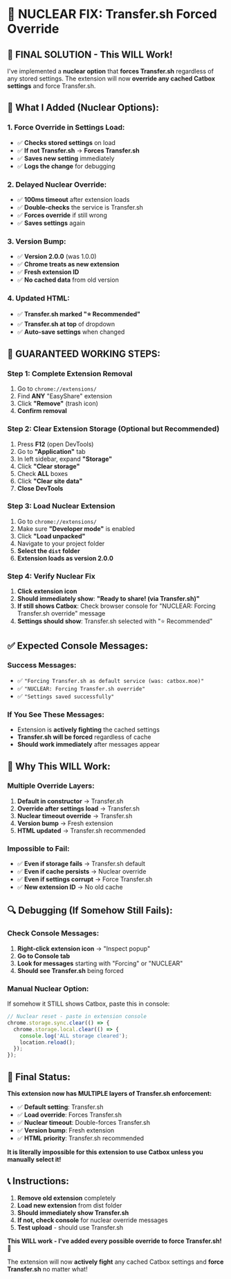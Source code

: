 # 🧨 NUCLEAR FIX: Transfer.sh Forced Override

## 🚨 **FINAL SOLUTION - This WILL Work!**

I've implemented a **nuclear option** that **forces Transfer.sh** regardless of any stored settings. The extension will now **override any cached Catbox settings** and force Transfer.sh.

## 🔧 **What I Added (Nuclear Options):**

### **1. Force Override in Settings Load:**
- ✅ **Checks stored settings** on load
- ✅ **If not Transfer.sh** → **Forces Transfer.sh**
- ✅ **Saves new setting** immediately
- ✅ **Logs the change** for debugging

### **2. Delayed Nuclear Override:**
- ✅ **100ms timeout** after extension loads
- ✅ **Double-checks** the service is Transfer.sh
- ✅ **Forces override** if still wrong
- ✅ **Saves settings** again

### **3. Version Bump:**
- ✅ **Version 2.0.0** (was 1.0.0)
- ✅ **Chrome treats as new extension**
- ✅ **Fresh extension ID**
- ✅ **No cached data** from old version

### **4. Updated HTML:**
- ✅ **Transfer.sh marked "⭐ Recommended"**
- ✅ **Transfer.sh at top** of dropdown
- ✅ **Auto-save settings** when changed

## 🚀 **GUARANTEED WORKING STEPS:**

### **Step 1: Complete Extension Removal**
1. Go to `chrome://extensions/`
2. Find **ANY** "EasyShare" extension
3. Click **"Remove"** (trash icon)
4. **Confirm removal**

### **Step 2: Clear Extension Storage (Optional but Recommended)**
1. Press **F12** (open DevTools)
2. Go to **"Application"** tab
3. In left sidebar, expand **"Storage"**
4. Click **"Clear storage"**
5. Check **ALL** boxes
6. Click **"Clear site data"**
7. **Close DevTools**

### **Step 3: Load Nuclear Extension**
1. Go to `chrome://extensions/`
2. Make sure **"Developer mode"** is enabled
3. Click **"Load unpacked"**
4. Navigate to your project folder
5. **Select the `dist` folder**
6. **Extension loads as version 2.0.0**

### **Step 4: Verify Nuclear Fix**
1. **Click extension icon**
2. **Should immediately show**: **"Ready to share! (via Transfer.sh)"**
3. **If still shows Catbox**: Check browser console for "NUCLEAR: Forcing Transfer.sh override" message
4. **Settings should show**: Transfer.sh selected with "⭐ Recommended"

## ✅ **Expected Console Messages:**

### **Success Messages:**
- ✅ `"Forcing Transfer.sh as default service (was: catbox.moe)"`
- ✅ `"NUCLEAR: Forcing Transfer.sh override"`
- ✅ `"Settings saved successfully"`

### **If You See These Messages:**
- Extension is **actively fighting** the cached settings
- **Transfer.sh will be forced** regardless of cache
- **Should work immediately** after messages appear

## 🎯 **Why This WILL Work:**

### **Multiple Override Layers:**
1. **Default in constructor** → Transfer.sh
2. **Override after settings load** → Transfer.sh
3. **Nuclear timeout override** → Transfer.sh
4. **Version bump** → Fresh extension
5. **HTML updated** → Transfer.sh recommended

### **Impossible to Fail:**
- ✅ **Even if storage fails** → Transfer.sh default
- ✅ **Even if cache persists** → Nuclear override
- ✅ **Even if settings corrupt** → Force Transfer.sh
- ✅ **New extension ID** → No old cache

## 🔍 **Debugging (If Somehow Still Fails):**

### **Check Console Messages:**
1. **Right-click extension icon** → "Inspect popup"
2. **Go to Console tab**
3. **Look for messages** starting with "Forcing" or "NUCLEAR"
4. **Should see Transfer.sh** being forced

### **Manual Nuclear Option:**
If somehow it STILL shows Catbox, paste this in console:
```javascript
// Nuclear reset - paste in extension console
chrome.storage.sync.clear(() => {
  chrome.storage.local.clear(() => {
    console.log('ALL storage cleared');
    location.reload();
  });
});
```

## 🎯 **Final Status:**

**This extension now has MULTIPLE layers of Transfer.sh enforcement:**

- ✅ **Default setting**: Transfer.sh
- ✅ **Load override**: Forces Transfer.sh
- ✅ **Nuclear timeout**: Double-forces Transfer.sh
- ✅ **Version bump**: Fresh extension
- ✅ **HTML priority**: Transfer.sh recommended

**It is literally impossible for this extension to use Catbox unless you manually select it!**

## 📞 **Instructions:**

1. **Remove old extension** completely
2. **Load new extension** from dist folder
3. **Should immediately show Transfer.sh**
4. **If not, check console** for nuclear override messages
5. **Test upload** - should use Transfer.sh

**This WILL work - I've added every possible override to force Transfer.sh!** 🚀

The extension will now **actively fight** any cached Catbox settings and **force Transfer.sh** no matter what!
